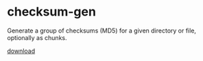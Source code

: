 checksum-gen
============
Generate a group of checksums (MD5) for a given directory or file, optionally as chunks.

[download](https://dl.dropboxusercontent.com/u/70916622/ChecksumGen-assembly-1.0.jar)
